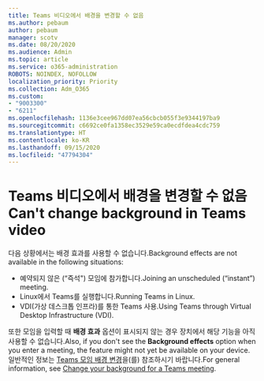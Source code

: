 ```yaml
---
title: Teams 비디오에서 배경을 변경할 수 없음
ms.author: pebaum
author: pebaum
manager: scotv
ms.date: 08/20/2020
ms.audience: Admin
ms.topic: article
ms.service: o365-administration
ROBOTS: NOINDEX, NOFOLLOW
localization_priority: Priority
ms.collection: Adm_O365
ms.custom:
- "9003300"
- "6211"
ms.openlocfilehash: 1136e3cee967dd07ea56cbcb055f3e9344197ba9
ms.sourcegitcommit: c6692ce0fa1358ec3529e59ca0ecdfdea4cdc759
ms.translationtype: HT
ms.contentlocale: ko-KR
ms.lasthandoff: 09/15/2020
ms.locfileid: "47794304"
---
```

# <a name="cant-change-background-in-teams-video"></a><span data-ttu-id="58e16-102">Teams 비디오에서 배경을 변경할 수 없음</span><span class="sxs-lookup"><span data-stu-id="58e16-102">Can't change background in Teams video</span></span>

<span data-ttu-id="58e16-103">다음 상황에서는 배경 효과를 사용할 수 없습니다.</span><span class="sxs-lookup"><span data-stu-id="58e16-103">Background effects are not available in the following situations:</span></span>

- <span data-ttu-id="58e16-104">예약되지 않은 (“즉석") 모임에 참가합니다.</span><span class="sxs-lookup"><span data-stu-id="58e16-104">Joining an unscheduled (“instant”) meeting.</span></span>
- <span data-ttu-id="58e16-105">Linux에서 Teams를 실행합니다.</span><span class="sxs-lookup"><span data-stu-id="58e16-105">Running Teams in Linux.</span></span>
- <span data-ttu-id="58e16-106">VDI(가상 데스크톱 인프라)를 통한 Teams 사용.</span><span class="sxs-lookup"><span data-stu-id="58e16-106">Using Teams through Virtual Desktop Infrastructure (VDI).</span></span>

<span data-ttu-id="58e16-107">또한 모임을 입력할 때 **배경 효과** 옵션이 표시되지 않는 경우 장치에서 해당 기능을 아직 사용할 수 없습니다.</span><span class="sxs-lookup"><span data-stu-id="58e16-107">Also, if you don't see the **Background effects** option when you enter a meeting, the feature might not yet be available on your device.</span></span> <span data-ttu-id="58e16-108">일반적인 정보는 [Teams 모임 배경 변경](https://support.microsoft.com/office/change-your-background-for-a-teams-meeting-f77a2381-443a-499d-825e-509a140f4780)을(를) 참조하시기 바랍니다.</span><span class="sxs-lookup"><span data-stu-id="58e16-108">For general information, see [Change your background for a Teams meeting](https://support.microsoft.com/office/change-your-background-for-a-teams-meeting-f77a2381-443a-499d-825e-509a140f4780).</span></span>